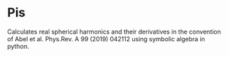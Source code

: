 # Pis

Calculates real spherical harmonics and their derivatives in the convention of Abel et al. Phys.Rev. A 99 (2019) 042112 using symbolic algebra in python.

